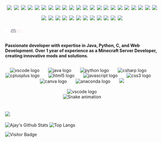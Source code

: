
<h1 style="text-align: center;">
    <span>
        <img src="https://img.shields.io/badge/%20-000000" height="30" />
        <img src="https://img.shields.io/badge/%20-000000" height="30" />
        <img src="https://img.shields.io/badge/%20-000000" height="30" />
        <img src="https://img.shields.io/badge/%20-000000" height="30" />
        <img src="https://img.shields.io/badge/%20-000000" height="30" />
        <img src="https://img.shields.io/badge/%20-000000" height="30" />
        <img src="https://img.shields.io/badge/%20-000000" height="30" />
        <img src="https://img.shields.io/badge/%20-000000" height="30" />
        <img src="https://img.shields.io/badge/%20-000000" height="30" />
        <img src="https://img.shields.io/badge/%20-000000" height="30" />
        <img src="https://img.shields.io/badge/%20-000000" height="30" />
        <img src="https://img.shields.io/badge/%20-000000" height="30" />
        <img src="https://img.shields.io/badge/%20-000000" height="30" />
        <img src="https://img.shields.io/badge/%20-000000" height="30" />
        <img src="https://img.shields.io/badge/%20-000000" height="30" />
        <img src="https://img.shields.io/badge/%20-000000" height="30" />
        <img src="https://img.shields.io/badge/%20%20-FCD05C" height="30" />
        <img src="https://img.shields.io/badge/%20%20-FFFFFF" height="30" />
        <img src="https://img.shields.io/badge/%20%20-FCD05C" height="30" />
        <img src="https://img.shields.io/badge/%20%20-FFFFFF" height="30" />
        <img src="https://img.shields.io/badge/%20%20-FCD05C" height="30" />
        <img src="https://img.shields.io/badge/%20%20-FFFFFF" height="30" />
        <img src="https://img.shields.io/badge/💀%20If%20You%20See%20This,%20You’ve%20Already%20Found%20Ajay-35CFF8" height="30" />
        <img src="https://img.shields.io/badge/Ajay%20Bala's%20DevRelam!-FF2F2F" height="30" />
        <img src="https://img.shields.io/badge/Root%20Access%20Granted-FFFFFF" height="30" />
        <img src="https://img.shields.io/badge/%20404:Limits%20Not%20Found-3FFF2F" height="30" />
        <img src="https://img.shields.io/badge/%20%20-FCD05C" height="30" />
        <img src="https://img.shields.io/badge/%20%20-FFFFFF" height="30" />
        <img src="https://img.shields.io/badge/%20%20-FCD05C" height="30" />
        <img src="https://img.shields.io/badge/%20%20-FFFFFF" height="30" />
        <img src="https://img.shields.io/badge/%20%20-FCD05C" height="30" />
        <img src="https://img.shields.io/badge/%20%20-FFFFFF" height="30" />
        <img src="https://img.shields.io/badge/Powered%20By-FFFFFF" height="30" />
        <img src="https://img.shields.io/badge/Electricity-00FF00" height="30" />
    </span>
   

</h1>

<a href='https://www.linkedin.com/in/ajay-bala-849841230' target="_blank">
  <img align='left' alt="linkedin" src="DevAi/linkedln.svg" height='18px'/>
</a>
<a href='https://discord.gg/rPek42VmkT' target="_blank">
  <img align='left' alt="discord" src="DevAi/discord.svg" height='18px'/>
</a>
<a href='https://www.youtube.com/@sherdilcore' target="_blank">
  <img align='left' alt="youtube" src="DevAi/youtube.svg" height='18px'/>
</a>
<a href='mailto:ajay0i0know@gmail.com' target="_blank">
  <img align='left' alt="gmail" src="DevAi/gmail.svg" height='18px'/>
</a>
<br>
<br>
<p><b>Passionate developer with expertise in Java, Python, C, and Web Development. Over 1 year of experience as a Minecraft Server Developer, creating innovative mods and solutions.</b></p>
<br>
<div align="center">
  <img src="https://cdn.jsdelivr.net/gh/devicons/devicon/icons/vscode/vscode-original.svg" height="50px" alt="vscode logo"  />
  <img width="21" />
  <img src="https://cdn.jsdelivr.net/gh/devicons/devicon/icons/java/java-original.svg" height="50px" alt="java logo"  />
  <img width="21" />
  <img src="https://cdn.jsdelivr.net/gh/devicons/devicon/icons/python/python-original.svg" height="50px" alt="python logo"  />
  <img width="21" />
  <img src="https://cdn.jsdelivr.net/gh/devicons/devicon/icons/csharp/csharp-original.svg" height="50px" alt="csharp logo"  />
  <img width="21" />
  <img src="https://cdn.jsdelivr.net/gh/devicons/devicon/icons/cplusplus/cplusplus-original.svg" height="50px" alt="cplusplus logo"  />
  <img width="21" />
  <img src="https://cdn.jsdelivr.net/gh/devicons/devicon/icons/html5/html5-original.svg" height="50px" alt="html5 logo"  />
  <img width="21" />
  <img src="https://cdn.jsdelivr.net/gh/devicons/devicon/icons/javascript/javascript-original.svg" height="50px" alt="javascript logo"  />
  <img width="21" />
  <img src="https://cdn.jsdelivr.net/gh/devicons/devicon/icons/css3/css3-original.svg" height="50px" alt="css3 logo"  />
  <img width="21" />
  <img src="https://cdn.jsdelivr.net/gh/devicons/devicon/icons/canva/canva-original.svg" height="50px" alt="canva logo"  />
  <img width="21" />
  <img src="https://cdn.jsdelivr.net/gh/devicons/devicon/icons/anaconda/anaconda-original.svg" height="50px" alt="anaconda logo"  />
  <img width="21" />
  <img src="https://cdn.jsdelivr.net/gh/devicons/devicon@latest/icons/nodejs/nodejs-original-wordmark.svg" height="50px"/>
          
</div>

<div align="center">
  <br>
  <img src="DevAi/ajayrx.gif" height="200px" alt="vscode logo"  />
</div>

<div align="center">
  <img src="https://raw.githubusercontent.com/Ajayrx/Ajayrx/output/snake.svg" alt="Snake animation" height="200"/>
</div>


<div align="left">
  <br>
  <h3> <img src="https://img.shields.io/badge/📊%20GitHub%20Stats-2F86FF" height="30" </h3>

</div>

![Ajay's Github Stats](https://github-readme-stats.vercel.app/api?username=Ajayrx&count_private=true&show_icons=true&include_all_commits=true)
![Top Langs](https://github-readme-stats.vercel.app/api/top-langs/?username=Ajayrx&hide=TeX&layout=compact)

![Visitor Badge](https://visitor-badge.laobi.icu/badge?page_id=Ajayrx.Ajayrx)



